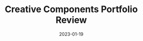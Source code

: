 ---
layout: post
title: Creative Components Portfolio Review
date: 2023-01-19
tags: Livestream
description: Developing libraries of isolated assets for creative professionals
redirect: https://www.behance.net/videos/3c2973cb-acaa-4318-90d0-ba9466c14c86/Adobe-Stock-Creative-Components-Portfolio-Review-EN
---